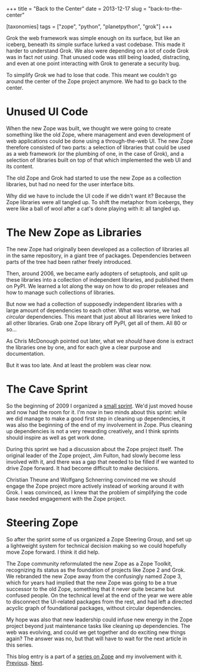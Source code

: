 +++
title = "Back to the Center"
date = 2013-12-17
slug = "back-to-the-center"

[taxonomies]
tags = ["zope", "python", "planetpython", "grok"]
+++

Grok the web framework was simple enough on its surface, but like an
iceberg, beneath its simple surface lurked a vast codebase. This made it
harder to understand Grok. We also were depending on a lot of code Grok
was in fact _not using_. That unused code was still being loaded,
distracting, and even at one point interacting with Grok to generate a
security bug.

To simplify Grok we had to lose that code. This meant we couldn't go
around the center of the Zope project anymore. We had to go back to the
center.

# Unused UI Code

When the new Zope was built, we thought we were going to create
something like the old Zope, where management and even development of
web applications could be done using a through-the-web UI. The new Zope
therefore consisted of two parts: a selection of libraries that could be
used as a web framework (or the plumbing of one, in the case of Grok),
and a selection of libraries built on top of that which implemented the
web UI and its content.

The old Zope and Grok had started to use the new Zope as a collection
libraries, but had no need for the user interface bits.

Why did we have to include the UI code if we didn't want it? Because the
Zope libraries were all tangled up. To shift the metaphor from icebergs,
they were like a ball of wool after a cat's done playing with it: all
tangled up.

# The New Zope as Libraries

The new Zope had originally been developed as a collection of libraries
all in the same repository, in a giant tree of packages. Dependencies
between parts of the tree had been rather freely introduced.

Then, around 2006, we became early adopters of setuptools, and split up
these libraries into a collection of independent libraries, and
published them on PyPI. We learned a lot along the way on how to do
proper releases and how to manage such collections of libraries.

But now we had a collection of supposedly independent libraries with a
large amount of dependencies to each other. What was worse, we had
_circular_ dependencies. This meant that just about all libraries were
linked to all other libraries. Grab one Zope library off PyPI, get all
of them. All 80 or so...

As Chris McDonough pointed out later, what we _should_ have done is
extract the libraries one by one, and for each give a clear purpose and
documentation.

But it was too late. And at least the problem was clear now.

# The Cave Sprint

So the beginning of 2009 I organized a [small
sprint](/posts/older/cleaning-up-zope-3-s-dependencies.html).
We'd just moved house and now had the room for it. I'm now in two minds
about this sprint: while we did manage to make a good first step in
cleaning up dependencies, it was also the beginning of the end of my
involvement in Zope. Plus cleaning up dependencies is not a very
rewarding creatively, and I think sprints should inspire as well as get
work done.

During this sprint we had a discussion about the Zope project itself.
The original leader of the Zope project, Jim Fulton, had slowly become
less involved with it, and there was a gap that needed to be filled if
we wanted to drive Zope forward. It had become difficult to make
decisions.

Christian Theune and Wolfgang Schnerring convinced me we should engage
the Zope project more actively instead of working around it with Grok. I
was convinced, as I knew that the problem of simplifying the code base
needed engagement with the Zope project.

# Steering Zope

So after the sprint some of us organized a Zope Steering Group, and set
up a lightweight system for technical decision making so we could
hopefully move Zope forward. I think it did help.

The Zope community reformulated the new Zope as a Zope Toolkit,
recognizing its status as the foundation of projects like Zope 2 and
Grok. We rebranded the new Zope away from the confusingly named Zope 3,
which for years had implied that the new Zope was going to be a true
successor to the old Zope, something that it never quite became but
confused people. On the technical level at the end of the year we were
able to disconnect the UI-related packages from the rest, and had left a
directed acyclic graph of foundational packages, without circular
dependencies.

My hope was also that new leadership could infuse new energy in the Zope
project beyond just maintenance tasks like cleaning up dependencies. The
web was evolving, and could we get together and do exciting new things
again? The answer was no, but that will have to wait for the next
article in this series.

This blog entry is a part of a [series on
Zope](/posts/my-exit-from-zope.html) and my
involvement with it.
[Previous](/posts/implementing-grok.html).
[Next](/posts/the-centre-cannot-hold.html).
